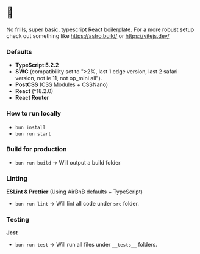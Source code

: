 # 🐲
No frills, super basic, typescript React boilerplate. 
For a more robust setup check out something like https://astro.build/ or https://vitejs.dev/

### Defaults
- **TypeScript 5.2.2**
- **SWC** (compatibility set to ">2%, last 1 edge version, last 2 safari version, not ie 11, not op_mini all").
- **PostCSS** (CSS Modules + CSSNano)
- **React** (^18.2.0)
- **React Router**

### How to run locally
- `bun install`
- `bun run start`

### Build for production
- `bun run build` -> Will output a build folder

### Linting
**ESLint & Prettier** (Using AirBnB defaults + TypeScript)
- `bun run lint` -> Will lint all code under `src` folder.

### Testing
**Jest**
- `bun run test` -> Will run all files under `__tests__` folders.
